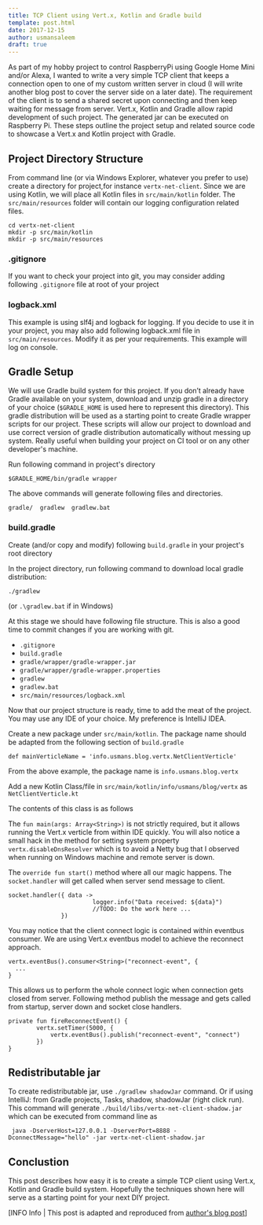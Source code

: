 ```yaml
---
title: TCP Client using Vert.x, Kotlin and Gradle build
template: post.html
date: 2017-12-15
author: usmansaleem
draft: true
---
```


As part of my hobby project to control RaspberryPi using Google Home Mini and/or Alexa, I wanted to write a very simple TCP client that keeps a connection open to one of my custom written server in cloud (I will write another blog post to cover the server side on a later date). The requirement of the client is to send a shared secret upon connecting and then keep waiting for message from server. Vert.x, Kotlin and Gradle allow rapid development of such project. The generated jar can be executed on Raspberry Pi. These steps outline the project setup and related source code to showcase a Vert.x and Kotlin project with Gradle.

## Project Directory Structure
From command line (or via Windows Explorer, whatever you prefer to use) create a directory for project,for instance `vertx-net-client`. Since we are using Kotlin, we will place all Kotlin files in `src/main/kotlin` folder. The `src/main/resources` folder will contain our logging configuration related files.


```
cd vertx-net-client
mkdir -p src/main/kotlin
mkdir -p src/main/resources
```

### .gitignore
If you want to check your project into git, you may consider adding following `.gitignore` file at root of your project

<script src="https://gist.github.com/usmansaleem/b5838484a20cb8b08f236f2265ad7a8e.js"></script>

### logback.xml
This example is using slf4j and logback for logging. If you decide to use it in your project, you may also add following logback.xml file in `src/main/resources`. Modify it as per your requirements. This example will
log on console.

<script src="https://gist.github.com/usmansaleem/750c6d1cad0721b52be2ff00f758fb9f.js"></script>

## Gradle Setup
We will use Gradle build system for this project. If you don’t already have Gradle available on your system, download and unzip gradle in a directory of your choice (`$GRADLE_HOME` is used here to represent this directory). This gradle distribution will be used as a starting point to create Gradle wrapper scripts for our project. These scripts will allow our project to download and use correct version of gradle distribution automatically without messing up system. Really useful when building your project on CI tool or on any other developer's machine.

Run following command in project's directory

```
$GRADLE_HOME/bin/gradle wrapper
```

The above commands will generate following files and directories.

```
gradle/  gradlew  gradlew.bat
```

### build.gradle
Create (and/or copy and modify) following `build.gradle` in your project's root directory

<script src="https://gist.github.com/usmansaleem/e723f25b827e0a925eaef2957a80132d.js"></script>

In the project directory, run following command to download local gradle distribution:

```
./gradlew
```
(or `.\gradlew.bat` if in Windows)

At this stage we should have following file structure. This is also a good time to commit changes if you are working with git.

* `.gitignore`                              
* `build.gradle`                            
* `gradle/wrapper/gradle-wrapper.jar`       
* `gradle/wrapper/gradle-wrapper.properties`
* `gradlew`                                 
* `gradlew.bat`
* `src/main/resources/logback.xml`

Now that our project structure is ready, time to add the meat of the project. You may use any IDE of your choice. My preference is IntelliJ IDEA.

Create a new package under `src/main/kotlin`. The package name should be adapted from the following section of `build.gradle`

```
def mainVerticleName = 'info.usmans.blog.vertx.NetClientVerticle'
```

From the above example, the package name is `info.usmans.blog.vertx`

Add a new Kotlin Class/file in `src/main/kotlin/info/usmans/blog/vertx` as `NetClientVerticle.kt`

The contents of this class is as follows

<script src="https://gist.github.com/usmansaleem/2a176a7b752fcb72f7f31964809696fe.js"></script>

The `fun main(args: Array<String>)` is not strictly required, but it allows running the Vert.x verticle from within IDE quickly. You will also notice a small hack in the method for setting system property `vertx.disableDnsResolver` which is to avoid a Netty bug that I observed when running on Windows machine and remote server is down.

The `override fun start()` method where all our magic happens. The `socket.handler` will get called when server send message to client.
```
socket.handler({ data ->
                        logger.info("Data received: ${data}")
                        //TODO: Do the work here ...
               })
```

You may notice that the client connect logic is contained within eventbus consumer. We are using Vert.x eventbus model to achieve the reconnect approach.


```
vertx.eventBus().consumer<String>("reconnect-event", {
  ...
}
```

This allows us to perform the whole connect logic when connection gets closed from server. Following method publish the message and gets called from startup, server down and socket close handlers.

```
private fun fireReconnectEvent() {
        vertx.setTimer(5000, {
            vertx.eventBus().publish("reconnect-event", "connect")
        })
}
```

## Redistributable jar
To create redistributable jar, use `./gradlew shadowJar` command. Or if using IntelliJ: from Gradle projects, Tasks, shadow, shadowJar (right click run). This command will generate `./build/libs/vertx-net-client-shadow.jar` which can be executed from command line as

```
 java -DserverHost=127.0.0.1 -DserverPort=8888 -DconnectMessage="hello" -jar vertx-net-client-shadow.jar
```

## Conclustion
This post describes how easy it is to create a simple TCP client using Vert.x, Kotlin and Gradle build system. Hopefully the techniques shown here will serve as a starting point for your next DIY project.

[INFO Info | This post is adapted and reproduced from [author's blog post](https://usmans.info/usmansaleem/blog/tcp_client_using_vertx_kotlin_gradle)]
